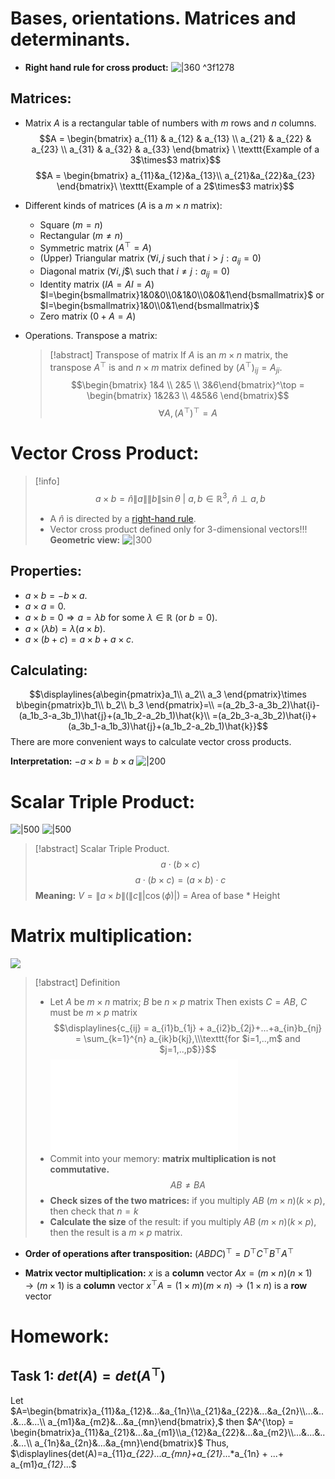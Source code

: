 # Bases, orientations. Matrices and determinants.

- **Right hand rule for cross product:**
  ![|360](Pasted%20image%2020240921105221.png) ^3f1278
## Matrices:

- Matrix $A$ is a rectangular table of numbers with $m$ rows and $n$ columns.
  $$A = \begin{bmatrix}
a_{11} & a_{12} & a_{13} \\ 
a_{21} & a_{22} & a_{23} \\
a_{31} & a_{32} & a_{33}
\end{bmatrix} \ \texttt{Example of a 3$\times$3 matrix}$$
$$A = \begin{bmatrix}
a_{11}&a_{12}&a_{13}\\
a_{21}&a_{22}&a_{23}
\end{bmatrix}\ \texttt{Example of a 2$\times$3 matrix}$$

- Different kinds of matrices ($A$ is a $m\times n$ matrix):
	- Square ($m=n$)
	- Rectangular ($m\neq n$)
	- Symmetric matrix ($A^{\top} = A$)
	- (Upper) Triangular matrix ($\forall i,j$ such that $i>j:a_{ij}=0$)
	- Diagonal matrix ($\forall i,j$$\ such that $i\neq j: a_{ij} = 0$)
	- Identity matrix ($IA=AI = A$) $I=\begin{bsmallmatrix}1&0&0\\0&1&0\\0&0&1\end{bsmallmatrix}$ or $I=\begin{bsmallmatrix}1&0\\0&1\end{bsmallmatrix}$
	- Zero matrix ($0+A=A$)
- Operations. Transpose a matrix:
  >[!abstract] Transpose of matrix
  >If $A$ is an $m\times n$ matrix, the transpose $A^{\top}$ is and $n\times m$ matrix defined by $(A^{\top})_{ij}=A_{ji}$.
  >$$\begin{bmatrix}
  >1&4 \\ 2&5 \\ 3&6\end{bmatrix}^\top = \begin{bmatrix} 1&2&3 \\ 4&5&6 \end{bmatrix}$$
  >$$\forall A, (A^\top)^\top = A$$

  
# Vector Cross Product:

>[!info] 
$$a\times b= \hat{n}\|a\|\|b\|\sin\theta \ | \ a,b\in \mathbb{R}^3,\ \hat{n}\perp a,b$$
>- A $\hat{n}$ is directed by a [right-hand rule](Matrix%20Operations%20and%20Vector%20Cross%20Product..md#^3f1278).
>- Vector cross product defined only for 3-dimensional vectors!!!
>**Geometric view:**
>![|300](Pasted%20image%2020240921113341.png)

## Properties:

- $a\times b = -b \times a$.
- $a\times a = 0$.
- $a\times b = 0 \Rightarrow a=\lambda b$ for some $\lambda\in\mathbb{R}$ (or $b=0$).
- $a\times (\lambda b) = \lambda(a\times b)$.
- $a\times (b+c)=a\times b + a\times c$.

## Calculating:
$$\displaylines{a\begin{pmatrix}a_1\\ a_2\\ a_3 \end{pmatrix}\times b\begin{pmatrix}b_1\\ b_2\\ b_3 \end{pmatrix}=\\
=(a_2b_3-a_3b_2)\hat{i}-(a_1b_3-a_3b_1)\hat{j}+(a_1b_2-a_2b_1)\hat{k}\\
=(a_2b_3-a_3b_2)\hat{i}+(a_3b_1-a_1b_3)\hat{j}+(a_1b_2-a_2b_1)\hat{k}}$$
There are more convenient ways to calculate vector cross products.

**Interpretation:** 
$-a\times b = b\times a$
![|200](Pasted%20image%2020240921115145.png)

# Scalar Triple Product:

![|500](Pasted%20image%2020240921115510.png)
![|500](Pasted%20image%2020240921115532.png)

>[!abstract] Scalar Triple Product.
>$$a\cdot (b\times c)$$
>$$a\cdot(b\times c)=(a\times b)\cdot c$$
>**Meaning:** $V=\|a\times b\|(\|c\||\cos(\phi)|)$ = Area of base * Height 

# Matrix multiplication:
 ![](Pasted%20image%2020240921115853.png)

>[!abstract] Definition
>- Let 
  $A$ be $m\times n$ matrix;
  $B$ be $n\times p$ matrix
  Then exists $C=AB$,
  $C$ must be $m\times p$ matrix
  $$\displaylines{c_{ij} = a_{i1}b_{1j} + a_{i2}b_{2j}+...+a_{in}b_{nj} = \sum_{k=1}^{n} a_{ik}b{kj},\\\texttt{for $i=1,..,m$ and $j=1,..,p$}}$$
  >![multiplication of matrices|1000](multiplication%20of%20matrices.md)
  >- Commit into your memory: **matrix multiplication is not commutative.**
  >  $$AB\neq BA$$
  >- **Check sizes of the two matrices:**
  >  if you multiply $AB\ (m\times n)(k\times p)$, then check that $n=k$
  >- **Calculate the size** of the result:
  >  if you multiply $AB\ (m\times n)(k\times p)$, then the result is a $m\times p$ matrix.

- **Order of operations after transposition:**
  $(ABDC)^\top = D^\top C^\top B^\top A^\top$

- **Matrix vector multiplication:**
  $x$ is a **column** vector
  $Ax = (m\times n)(n\times 1)\to (m\times 1)$ is a **column** vector
  $x^{\top}A = (1\times m)(m\times n)\to (1\times n)$ is a **row** vector
# Homework:

## Task 1: $det(A) = det(A^{\top})$

Let 
$A=\begin{bmatrix}a_{11}&a_{12}&...&a_{1n}\\a_{21}&a_{22}&...&a_{2n}\\...&...&...&...\\ a_{m1}&a_{m2}&...&a_{mn}\end{bmatrix},$ 
then 
$A^{\top} = \begin{bmatrix}a_{11}&a_{21}&...&a_{m1}\\a_{12}&a_{22}&...&a_{m2}\\...&...&...&...\\ a_{1n}&a_{2n}&...&a_{mn}\end{bmatrix}$ 
Thus,
$\displaylines{det(A)=a_{11}*a_{22}*...*a_{mn}+a_{21}*...*a_{1n} + ...+ a_{m1}*a_{12}*...$




